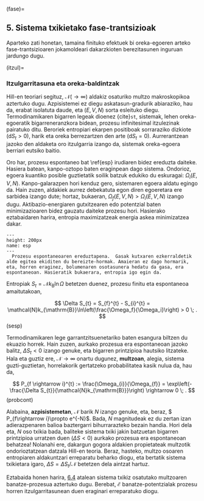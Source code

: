 (fase)=
## **5**. Sistema txikietako fase-trantsizioak

Aparteko zati honetan, tamaina finituko efektuek bi oreka-egoeren arteko fase-trantsizioaren jokamoldeari dakarzkioten berezitasunen inguruan jardungo dugu.

(itzul)=
###  Itzulgarritasuna eta oreka-baldintzak

Hill-en teoriari segituz, $\mathcal{N}(\rightarrow \infty)$ aldakiz osaturiko multzo makroskopikoa aztertuko dugu. Azpisistemei ez diegu askatasun-gradurik abiaraziko, hau da, erabat isolatuta daude, eta ($E,V,N$) sorta esleituko diegu. Termodinamikaren bigarren legeak dioenez  {cite}`st`, sistemak, lehen oreka-egoeratik bigarreneranzkora bidean, prozesu infinitesimal itzulezinak pairatuko ditu. Beroriek entropiari ekarpen positiboak sorraraziko dizkiote ($\mathrm{d}S_{t}>0$), harik eta oreka berrezartzen den arte ($\mathrm{d}S_{t}=0$). Aurrerantzean jazoko den aldaketa oro itzulgarria izango da, sistemak oreka-egoera berriari eutsiko baitio.

Oro har, prozesu espontaneo bat \ref{esp} irudiaren bidez ereduzta daiteke. Hasiera batean, kanpo-oztopo baten eraginpean dago sistema. Ondorioz, egoera kuantiko posible guztietatik soilik batzuk edukiko du eskuragai: $\Omega_{i}(E,V,N)$.
Kanpo-galarazpen hori kenduz gero, sistemaren egoera aldatu egingo da. Hain zuzen, aldakiek aurrez debekatuta egon diren egoeretara ere sarbidea izango dute; hortaz, bukaeran, $\Omega_{f}(E,V,N) > \Omega_{i}(E,V,N)$ izango dugu. Aktibazio-energiaren gutxitzearen edo potentzial baten minimizazioaren bidez gauzatu daiteke prozesu hori.
Hasierako eztabaidaren harira, entropia maximizatzeak energia askea minimizatzea dakar.

```{figure} esp.PNG
---
height: 200px
name: esp
---
  Prozesu espontaneoaren ereduztapena.  Gasak kutxaren ezkerraldetik alde egitea ekiditen du bereizte-hormak. Amaieran ez dago hormarik, eta, horren eraginez, bolumenaren osotasunera hedatu da gasa, era espontaneoan. Hasieratik bukaerara, entropia igo egin da.
```

Entropiak $S_{t} = \mathcal{N}k_{\mathrm{B}}\ln \Omega$ betetzen duenez, prozesu finitu eta espontaneoa amaitutakoan,

$$
\Delta S_{t} = S_{f}^{t} - S_{i}^{t} = \mathcal{N}k_{\mathrm{B}}\ln\left(\frac{\Omega_f}{\Omega_i}\right) > 0 \; .
$$ (sesp)

Termodinamikaren lege garrantzitsuenetariko baten esangura biltzen du ekuazio horrek. Hain zuzen, aurkako prozesua era espontaneoan jazoko balitz, $\Delta S_{t} < 0$ izango genuke, eta bigarren printzipioa hautsiko litzateke. Hala eta guztiz ere, $\mathcal{N} \rightarrow \infty$ onartu dugunez, **multzoan**, alegia, sistema guzti-guztietan,  horrelakorik gertatzeko probabilitatea kasik nulua da, hau da,

$$
 P_{f \rightarrow i}^{t} := \frac{\Omega_{i}}{\Omega_{f}} = \exp\left(-\frac{\Delta S_{t}}{\mathcal{N}k_{\mathrm{B}}}\right) \rightarrow 0 \; .
 $$ (probcont)

 Alabaina, **azpisistemetan**, $\mathcal{N}$ barik $N$ izango genuke, eta, beraz, $ P_{f\rightarrow i}\propto e^{-N}$. Bada, $N$ magnitudeak ez du zertan izan adierazpenaren balioa baztergarri bihurrarazteko bezain handia. Hori dela eta, $N$ oso txikia bada, baliteke sistema txiki jakin batzuetan bigarren printzipioa urratzen duen ($\Delta S < 0$) aurkako prozesua era espontaneoan behatzea! Nolanahi ere, dakargun gogora aldakien propietateak multzotik ondorioztatzean datzala Hill-en teoria. Beraz, hasteko, multzo osoaren entropiaren aldakuntzari erreparatu beharko diogu, eta bertatik sistema txikietara igaro, $\Delta S = \Delta S_{t}/\mathcal{N}$  betetzen dela aintzat hartuz.

 Eztabaida honen harira, [6.4](tpmu) atalean sistema txikiz osatutako multzoaren banatze-prozesua aztertuko dugu. Berebat, $\mathcal{E}$ banatze-potentzialak prozesu horren itzulgarritasunean duen eraginari erreparatuko diogu.
